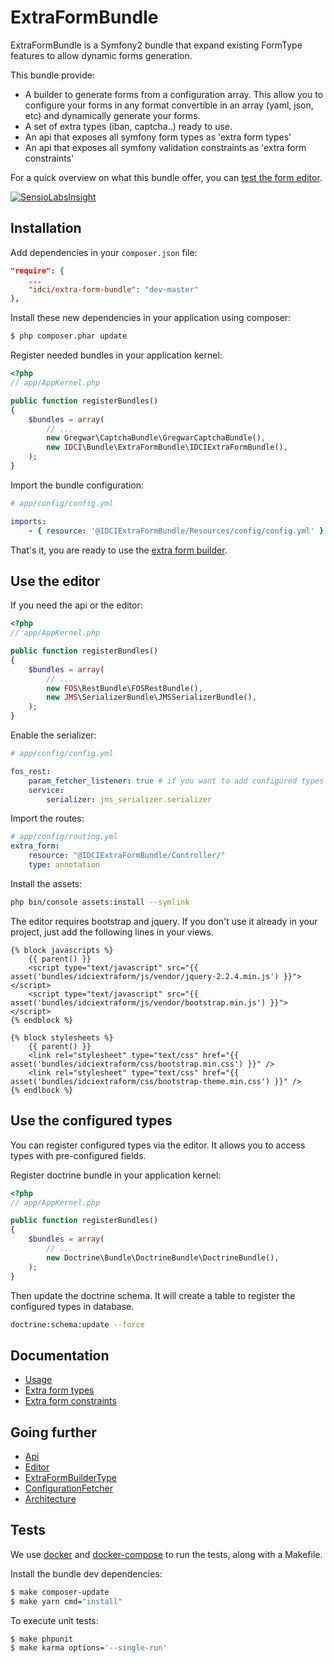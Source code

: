 ExtraFormBundle
===============

ExtraFormBundle is a Symfony2 bundle that expand existing FormType features to allow dynamic forms generation.

This bundle provide:
* A builder to generate forms from a configuration array. This allow you to configure your forms in any format convertible in an array (yaml, json, etc) and dynamically generate your forms.
* A set of extra types (iban, captcha..) ready to use.
* An api that exposes all symfony form types as 'extra form types'
* An api that exposes all symfony validation constraints as 'extra form constraints'

For a quick overview on what this bundle offer, you can [test the form editor](http://extra-form.labs.idci.fr/extra-form/editor).

[![SensioLabsInsight](https://insight.sensiolabs.com/projects/6b163476-64da-450a-8c34-3b1e5225bde2/mini.png)](https://insight.sensiolabs.com/projects/6b163476-64da-450a-8c34-3b1e5225bde2)

Installation
------------

Add dependencies in your `composer.json` file:
```json
"require": {
    ...
    "idci/extra-form-bundle": "dev-master"
},
```

Install these new dependencies in your application using composer:
```sh
$ php composer.phar update
```

Register needed bundles in your application kernel:
```php
<?php
// app/AppKernel.php

public function registerBundles()
{
    $bundles = array(
        // ...
        new Gregwar\CaptchaBundle\GregwarCaptchaBundle(),
        new IDCI\Bundle\ExtraFormBundle\IDCIExtraFormBundle(),
    );
}
```

Import the bundle configuration:
```yml
# app/config/config.yml

imports:
    - { resource: '@IDCIExtraFormBundle/Resources/config/config.yml' }
```

That's it, you are ready to use the [extra form builder](Resources/doc/usage.md).

Use the editor
--------------

If you need the api or the editor:

```php
<?php
// app/AppKernel.php

public function registerBundles()
{
    $bundles = array(
        // ...
        new FOS\RestBundle\FOSRestBundle(),
        new JMS\SerializerBundle\JMSSerializerBundle(),
    );
}
```

Enable the serializer:

```yml
# app/config/config.yml

fos_rest:
    param_fetcher_listener: true # if you want to add configured types
    service:
        serializer: jms_serializer.serializer
```

Import the routes:
```yml
# app/config/routing.yml
extra_form:
    resource: "@IDCIExtraFormBundle/Controller/"
    type: annotation
```

Install the assets:
```sh
php bin/console assets:install --symlink
```

The editor requires bootstrap and jquery. If you don't use it already in your project, just add the following lines in your views.

```twig
{% block javascripts %}
    {{ parent() }}
    <script type="text/javascript" src="{{ asset('bundles/idciextraform/js/vendor/jquery-2.2.4.min.js') }}"></script>
    <script type="text/javascript" src="{{ asset('bundles/idciextraform/js/vendor/bootstrap.min.js') }}"></script>
{% endblock %}

{% block stylesheets %}
    {{ parent() }}
    <link rel="stylesheet" type="text/css" href="{{ asset('bundles/idciextraform/css/bootstrap.min.css') }}" />
    <link rel="stylesheet" type="text/css" href="{{ asset('bundles/idciextraform/css/bootstrap-theme.min.css') }}" />
{% endlbock %}
```

Use the configured types
------------------------

You can register configured types via the editor. It allows you to access types with pre-configured fields.

Register doctrine bundle in your application kernel:
```php
<?php
// app/AppKernel.php

public function registerBundles()
{
    $bundles = array(
        // ...
        new Doctrine\Bundle\DoctrineBundle\DoctrineBundle(),
    );
}
```

Then update the doctrine schema. It will create a table to register the configured types in database.
```sh
doctrine:schema:update --force
```

Documentation
-------------

* [Usage](Resources/doc/usage.md)
* [Extra form types](Resources/doc/extra_form_type.md)
* [Extra form constraints](Resources/doc/extra_form_constraint.md)

Going further
-------------

* [Api](Resources/doc/api.md)
* [Editor](Resources/doc/editor.md)
* [ExtraFormBuilderType](Resources/doc/extra_form_builder_type.md)
* [ConfigurationFetcher](Resources/doc/configuration_fetcher.md)
* [Architecture](Resources/doc/architecture.md)

Tests
-----

We use [docker](https://docs.docker.com/engine/installation/) and [docker-compose](https://docs.docker.com/compose/install/) to run the tests, along with a Makefile.

Install the bundle dev dependencies:
```sh
$ make composer-update
$ make yarn cmd="install"
```

To execute unit tests:
```sh
$ make phpunit
$ make karma options='--single-run'
```
